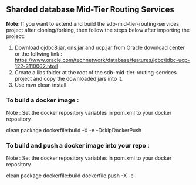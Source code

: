 <!-- /*
** Oracle Sharding Tools Library
**
** Copyright © 2019 Oracle and/or its affiliates. All rights reserved.
** Licensed under the Universal Permissive License v 1.0 as shown at 
**   http://oss.oracle.com/licenses/upl 
*/ -->

## Sharded database Mid-Tier Routing Services

**Note**: If you want to extend and build the sdb-mid-tier-routing-services project after cloning/forking, then follow the steps below after importing the project:

1.  Download ojdbc8.jar, ons.jar and ucp.jar from Oracle download center or the follwing link : https://www.oracle.com/technetwork/database/features/jdbc/jdbc-ucp-122-3110062.html
2.  Create a libs folder at the root of the sdb-mid-tier-routing-services project and copy the downloaded jars into it.
3.  Use mvn clean install

### To build a docker image : 

Note : Set the docker repository variables in pom.xml to your docker repository 

clean package dockerfile:build -X -e -DskipDockerPush

### To build and push a docker image into your repo : 

Note : Set the docker repository variables in pom.xml to your docker repository 

clean package dockerfile:build dockerfile:push -X -e
